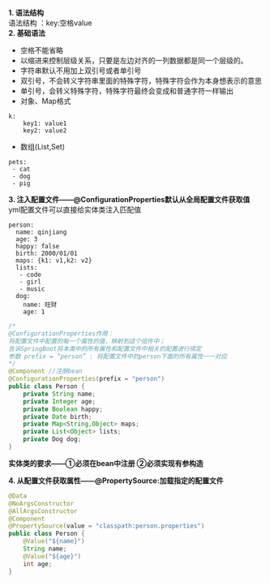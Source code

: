 **1. 语法结构**   
语法结构 ：key:空格value   
**2. 基础语法**  
* 空格不能省略   
* 以缩进来控制层级关系，只要是左边对齐的一列数据都是同一个层级的。
* 字符串默认不用加上双引号或者单引号
*  双引号，不会转义字符串里面的特殊字符，特殊字符会作为本身想表示的意思
* 单引号，会转义特殊字符，特殊字符最终会变成和普通字符一样输出  
* 对象、Map格式   
```
k: 
    key1: value1
    key2: value2
```
* 数组(List,Set)
```
pets:
 - cat
 - dog
 - pig
```  

**3. 注入配置文件——@ConfigurationProperties默认从全局配置文件获取值**    
yml配置文件可以直接给实体类注入匹配值     
```
person:
  name: qinjiang
  age: 3
  happy: false
  birth: 2000/01/01
  maps: {k1: v1,k2: v2}
  lists:
   - code
   - girl
   - music
  dog:
    name: 旺财
    age: 1
``` 
```java
/*
@ConfigurationProperties作用：
将配置文件中配置的每一个属性的值，映射到这个组件中；
告诉SpringBoot将本类中的所有属性和配置文件中相关的配置进行绑定
参数 prefix = “person” : 将配置文件中的person下面的所有属性一一对应
*/
@Component //注册bean
@ConfigurationProperties(prefix = "person")
public class Person {
    private String name;
    private Integer age;
    private Boolean happy;
    private Date birth;
    private Map<String,Object> maps;
    private List<Object> lists;
    private Dog dog;
}
```

**实体类的要求——①必须在bean中注册 ②必须实现有参构造**     

**4. 从配置文件获取属性——@PropertySource:加载指定的配置文件**   
```java
@Data
@NoArgsConstructor
@AllArgsConstructor
@Component
@PropertySource(value = "classpath:person.properties")
public class Person {
    @Value("${name}")
    String name;
    @Value("${age}")
    int age;
}
```